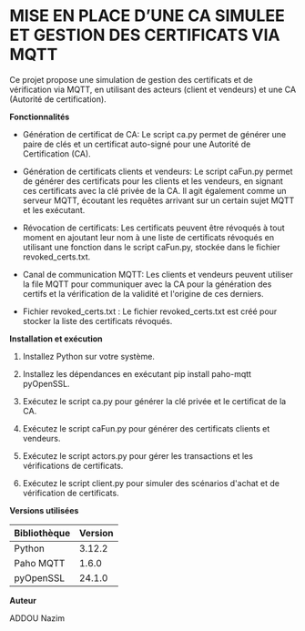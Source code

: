 # MISE EN PLACE D’UNE CA SIMULEE ET GESTION DES CERTIFICATS VIA MQTT 

Ce projet propose une simulation de gestion des certificats et de vérification via MQTT, en utilisant des acteurs (client et vendeurs) et une CA (Autorité de certification).

**Fonctionnalités**

- Génération de certificat de CA: Le script ca.py permet de générer une paire de clés et un certificat auto-signé pour une Autorité de Certification (CA).

- Génération de certificats clients et vendeurs: Le script caFun.py permet de générer des certificats pour les clients et les vendeurs, en signant ces certificats avec la clé privée de la CA. Il agit également comme un serveur MQTT, écoutant les requêtes arrivant sur un certain sujet MQTT et les exécutant.

- Révocation de certificats: Les certificats peuvent être révoqués à tout moment en ajoutant leur nom à une liste de certificats révoqués en utilisant une fonction dans le script caFun.py, stockée dans le fichier revoked_certs.txt.

- Canal de communication MQTT: Les clients et vendeurs peuvent utiliser la file MQTT pour communiquer avec la CA pour la génération des certifs et la vérification de la validité et l'origine de ces derniers.

- Fichier revoked_certs.txt : Le fichier revoked_certs.txt est créé pour stocker la liste des certificats révoqués.

**Installation et exécution**

1. Installez Python sur votre système.

2. Installez les dépendances en exécutant pip install paho-mqtt pyOpenSSL.

3. Exécutez le script ca.py pour générer la clé privée et le certificat de la CA.

4. Exécutez le script caFun.py pour générer des certificats clients et vendeurs.

5. Exécutez le script actors.py pour gérer les transactions et les vérifications de certificats.

6. Exécutez le script client.py pour simuler des scénarios d'achat et de vérification de certificats.

**Versions utilisées**

| Bibliothèque   | Version  |
| -------------- | -------- |
| Python         | 3.12.2   |
| Paho MQTT      | 1.6.0    |
| pyOpenSSL      | 24.1.0   |

**Auteur**

ADDOU Nazim